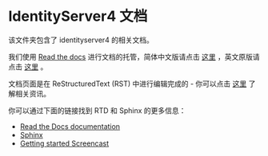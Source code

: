 # IdentityServer4 文档

该文件夹包含了 identityserver4 的相关文档。

我们使用 [Read the docs](https://readthedocs.org/) 进行文档的托管，简体中文版请点击 [这里](https://identityserver4zh-cn.readthedocs.io) ，英文原版请点击 [这里](https://identityserver4.readthedocs.io) 。

文档页面是在 ReStructuredText (RST) 中进行编辑完成的 - 你可以点击 [这里](http://www.sphinx-doc.org/en/stable/rest.html) 了解相关资讯。

你可以通过下面的链接找到 RTD 和 Sphinx 的更多信息：

* [Read the Docs documentation](https://docs.readthedocs.io/en/latest/index.html)
* [Sphinx](http://www.sphinx-doc.org/)
* [Getting started Screencast](https://www.youtube.com/watch?feature=player_embedded&v=oJsUvBQyHBs)

